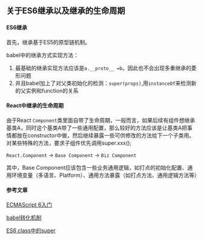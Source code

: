 ## 关于ES6继承以及继承的生命周期

#### ES6继承

首先，继承基于ES5的原型链机制。

babel中的继承方式实现方法：

1. 最基础的继承实现方法应该是`a.__proto__ =b`。因此也不会出现多重继承的菱形问题
2. 并且babel加上了对父类初始化的检测：`super(props)`,用`instanceOf`来检测新的父实例和function的关系



#### React中继承的生命周期

由于React `Component`类里面自带了生命周期，一般而言，如果后续有组件想继承基类A，同时这个基类A带了一些通用配置，那么较好的方法应该是让基类A把事情都放在constructor中做，然后继续暴露一些可供修改的方法给下一个子类用。对某些特殊的方法，要求子组件优先调用super.xxx();

`React.Component` -> `Base Component` -> `Biz Component`

其中，Base Component应该包含一些业务通用逻辑，如打点的初始化配置、通用环境变量（多语言、Platform）、通用方法暴露（如打点方法、通用逻辑方法等）



#### 参考文章

[ECMAScript 6入门](http://es6.ruanyifeng.com/#docs/class-extends)

[babel转化机制](https://github.com/lcxfs1991/blog/issues/9)

[ES6 class中的super](https://www.jianshu.com/p/1b7307201667?utm_campaign=maleskine&utm_content=note&utm_medium=seo_notes&utm_source=recommendation)

